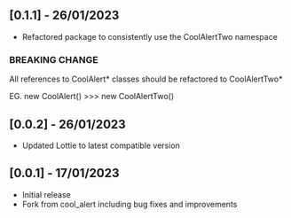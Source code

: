 ## [0.1.1] - 26/01/2023

- Refactored package to consistently use the CoolAlertTwo namespace

### BREAKING CHANGE

All references to CoolAlert* classes should be refactored to CoolAlertTwo*

EG. new CoolAlert() >>> new CoolAlertTwo()

## [0.0.2] - 26/01/2023

- Updated Lottie to latest compatible version

## [0.0.1] - 17/01/2023

- Initial release
- Fork from cool_alert including bug fixes and improvements
